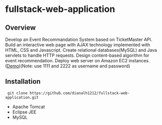 # fullstack-web-application
 
## Overview
Develop an Event Recommandation System based on TicketMaster API. Build an interactive web page with AJAX technology implemented
with HTML, CSS and Javascript. Create relational databases(MySQL) and Java servlets to handle HTTP requests. Design content-based 
algorithm for event recommendation. Deploy web server on Amazon EC2 instances.([Demo](http://18.222.225.85/Jupiter/))(Note: use 1111 and 2222 as username and password)

## Installation
```
 git clone https://github.com/dianalh1212/fullstack-web-application.git
```
 - Apache Tomcat
 - Eclipse JEE 
 - MySQL
 
 
 
